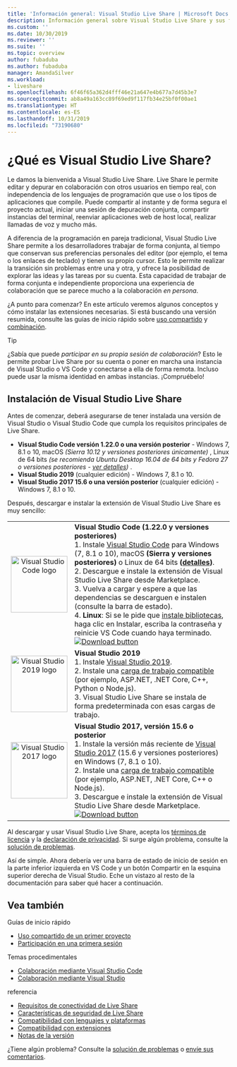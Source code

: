 ```yaml
---
title: 'Información general: Visual Studio Live Share | Microsoft Docs'
description: Información general sobre Visual Studio Live Share y sus funcionalidades.
ms.custom: ''
ms.date: 10/30/2019
ms.reviewer: ''
ms.suite: ''
ms.topic: overview
author: fubaduba
ms.author: fubaduba
manager: AmandaSilver
ms.workload:
- liveshare
ms.openlocfilehash: 6f46f65a362d4fff46e21a647e4b677a7d45b3e7
ms.sourcegitcommit: ab8a49a163cc89f69ed9f117fb34e25bf0f00ae1
ms.translationtype: HT
ms.contentlocale: es-ES
ms.lasthandoff: 10/31/2019
ms.locfileid: "73190680"
---
```

<!--
Copyright © Microsoft Corporation
All rights reserved.
Creative Commons Attribution 4.0 License (International): https://creativecommons.org/licenses/by/4.0/legalcode
-->

# <a name="what-is-visual-studio-live-share"></a>¿Qué es Visual Studio Live Share?

Le damos la bienvenida a Visual Studio Live Share. Live Share le permite editar y depurar en colaboración con otros usuarios en tiempo real, con independencia de los lenguajes de programación que use o los tipos de aplicaciones que compile. Puede compartir al instante y de forma segura el proyecto actual, iniciar una sesión de depuración conjunta, compartir instancias del terminal, reenviar aplicaciones web de host local, realizar llamadas de voz y mucho más.

 A diferencia de la programación en pareja tradicional, Visual Studio Live Share permite a los desarrolladores trabajar de forma conjunta, al tiempo que conservan sus preferencias personales del editor (por ejemplo, el tema o los enlaces de teclado) y tienen su propio cursor. Esto le permite realizar la transición sin problemas entre una y otra, y ofrece la posibilidad de explorar las ideas y las tareas por su cuenta. Esta capacidad de trabajar de forma conjunta e independiente proporciona una experiencia de colaboración que se parece mucho a la colaboración _en persona_.

¿A punto para comenzar? En este artículo veremos algunos conceptos y cómo instalar las extensiones necesarias. Si está buscando una versión resumida, consulte las guías de inicio rápido sobre [uso compartido](quickstart/share.md) y [combinación](quickstart/join.md).

> [!TIP]
> ¿Sabía que puede *participar en su propia sesión de colaboración*? Esto le permite probar Live Share por su cuenta o poner en marcha una instancia de Visual Studio o VS Code y conectarse a ella de forma remota. Incluso puede usar la misma identidad en ambas instancias. ¡Compruébelo!

## <a name="install-visual-studio-live-share"></a>Instalación de Visual Studio Live Share

Antes de comenzar, deberá asegurarse de tener instalada una versión de Visual Studio o Visual Studio Code que cumpla los requisitos principales de Live Share.

- **Visual Studio Code versión 1.22.0 o una versión posterior** - Windows 7, 8.1 o 10, macOS *(Sierra 10.12 y versiones posteriores únicamente)* , Linux de 64 bits *(se recomienda Ubuntu Desktop 16.04 de 64 bits y Fedora 27 o versiones posteriores - [ver detalles](how-to-guides/vscode.md#installation))* .
- **Visual Studio 2019** (cualquier edición) - Windows 7, 8.1 o 10.
- **Visual Studio 2017 15.6 o una versión posterior** (cualquier edición) - Windows 7, 8.1 o 10.

Después, descargar e instalar la extensión de Visual Studio Live Share es muy sencillo:

<table style="width: 100%; border:none;">
<tr>
    <td width="128px" style="width: 128px; text-align: center; border:none;"><img src="media/vs-code.svg" width="128px" alt="Visual Studio Code logo"/></td>
    <td style="border:none;">
        <strong>Visual Studio Code (1.22.0 y versiones posteriores)</strong><br />
        1. Instale <a href="https://code.visualstudio.com/">Visual Studio Code</a> para Windows (7, 8.1 o 10), macOS <b>(Sierra y versiones posteriores)</b> o Linux de 64 bits <b>(<a href="how-to-guides/vscode.md#installation">detalles</a>)</b>.<br />
        2. Descargue e instale la extensión de Visual Studio Live Share desde Marketplace. <br />
        3. Vuelva a cargar y espere a que las dependencias se descarguen e instalen (consulte la barra de estado).<br />
        4. <strong>Linux</strong>: Si se le pide que <a href="reference/linux.md#install-linux-prerequisites">instale bibliotecas</a>, haga clic en Instalar, escriba la contraseña y reinicie VS Code cuando haya terminado.<br />
        <a href="https://aka.ms/vsls-dl/vscode"><img src="media/download.png" alt="Download button"></a>
    </td>
</tr>
<tr style="border:none;">
    <td width="128px" style="width: 128px; text-align: center; border:none;"><img src="media/vs-ide-2019.svg" width="128px" alt="Visual Studio 2019 logo" /></td>
    <td  style="border:none;">
        <strong>Visual Studio 2019 </strong><br />
        1. Instale <a href="https://visualstudio.microsoft.com/downloads/">Visual Studio 2019</a>.<br/>
        2. Instale una <a href="reference/platform-support.md">carga de trabajo compatible</a> (por ejemplo, ASP.NET, .NET Core, C++, Python o Node.js).<br />
        3. Visual Studio Live Share se instala de forma predeterminada con esas cargas de trabajo. <br />
    </td>
</tr>
<tr style="border:none;">
    <td width="128px" style="width: 128px; text-align: center; border:none;"><img src="media/vs-ide-2017.svg" width="128px" alt="Visual Studio 2017 logo" /></td>
    <td  style="border:none;">
        <strong>Visual Studio 2017, versión 15.6 o posterior</strong><br />
        1. Instale la versión más reciente de <a href="https://visualstudio.microsoft.com/vs/older-downloads/">Visual Studio 2017</a> (15.6 y versiones posteriores) en Windows (7, 8.1 o 10).<br/>
        2. Instale una <a href="reference/platform-support.md">carga de trabajo compatible</a> (por ejemplo, ASP.NET, .NET Core, C++ o Node.js).<br />
        3. Descargue e instale la extensión de Visual Studio Live Share desde Marketplace. <br />
        <a href="https://aka.ms/vsls-dl/vs"><img style="padding: 0; spacing: 0;" src="media/download.png" alt="Download button" ></a><br />
    </td>
</tr>
</table>

Al descargar y usar Visual Studio Live Share, acepta los [términos de licencia](https://aka.ms/vsls-license) y la [declaración de privacidad](https://www.microsoft.com/en-us/privacystatement/EnterpriseDev/default.aspx). Si surge algún problema, consulte la [solución de problemas](troubleshooting.md).

Así de simple. Ahora debería ver una barra de estado de inicio de sesión en la parte inferior izquierda en VS Code y un botón Compartir en la esquina superior derecha de Visual Studio. Eche un vistazo al resto de la documentación para saber qué hacer a continuación.


## <a name="see-also"></a>Vea también

Guías de inicio rápido

- [Uso compartido de un primer proyecto](quickstart/share.md)
- [Participación en una primera sesión](quickstart/join.md)

Temas procedimentales

- [Colaboración mediante Visual Studio Code](how-to-guides/vscode.md)
- [Colaboración mediante Visual Studio](how-to-guides/vs.md)

referencia

- [Requisitos de conectividad de Live Share](reference/connectivity.md)
- [Características de seguridad de Live Share](reference/security.md)
- [Compatibilidad con lenguajes y plataformas](reference/platform-support.md)
- [Compatibilidad con extensiones](reference/extensions.md)
- [Notas de la versión](https://aka.ms/vsls-releases)

¿Tiene algún problema? Consulte la [solución de problemas](troubleshooting.md) o [envíe sus comentarios](support.md).
